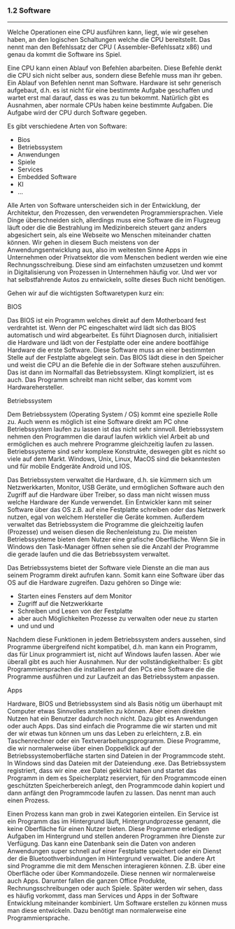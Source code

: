 ### 1.2 Software
---

Welche Operationen eine CPU ausführen kann, liegt, wie wir gesehen haben, an den logischen Schaltungen welche die CPU bereitstellt. Das nennt man den Befehlssatz der CPU ( Assembler-Befehlssatz x86) und genau da kommt die Software ins Spiel.

Eine CPU kann einen Ablauf von Befehlen abarbeiten. Diese Befehle denkt die CPU sich nicht selber aus, sondern diese Befehle muss man ihr geben. Ein Ablauf von Befehlen nennt man Software. Hardware ist sehr generisch aufgebaut, d.h. es ist nicht für eine bestimmte Aufgabe geschaffen und wartet erst mal darauf, dass es was zu tun bekommt. Natürlich gibt es Ausnahmen, aber normale CPUs haben keine bestimmte Aufgaben. Die Aufgabe wird der CPU durch Software gegeben.

Es gibt verschiedene Arten von Software:

- Bios
- Betriebssystem 
- Anwendungen
- Spiele
- Services
- Embedded Software
- KI
- …

Alle Arten von Software unterscheiden sich in der Entwicklung, der Architektur, den Prozessen, den verwendeten Programmiersprachen. Viele Dinge überschneiden sich, allerdings muss eine Software die im Flugzeug läuft oder die die Bestrahlung im Medizinbereich steuert ganz anders abgesichert sein, als eine Webseite wo Menschen miteinander chatten können. Wir gehen in diesem Buch meistens von der Anwendungsentwicklung aus, also im weitesten Sinne Apps in Unternehmen oder Privatsektor die vom Menschen bedient werden wie eine Rechnungsschreibung. Diese sind am einfachsten umzusetzen und kommt in Digitalisierung von Prozessen in Unternehmen häufig vor. Und wer vor hat selbstfahrende Autos zu entwickeln, sollte dieses Buch nicht benötigen.

Gehen wir auf die wichtigsten Softwaretypen kurz ein:

BIOS

Das BIOS ist ein Programm welches direkt auf dem Motherboard fest verdrahtet ist. Wenn der PC eingeschaltet wird lädt sich das BIOS automatisch und wird abgearbeitet. Es führt Diagnosen durch, initialisiert die Hardware und lädt von der Festplatte oder eine andere bootfähige Hardware die erste Software. Diese Software muss an einer bestimmten Stelle auf der Festplatte abgelegt sein. Das BIOS lädt diese in den Speicher und weist die CPU an die Befehle die in der Software stehen auszuführen. Das ist dann im Normalfall das Betriebssystem. Klingt kompliziert, ist es auch. Das Programm schreibt man nicht selber, das kommt vom Hardwarehersteller.

Betriebssystem

Dem Betriebssystem (Operating System / OS) kommt eine spezielle Rolle zu. Auch wenn es möglich ist eine Software direkt am PC ohne Betriebssystem laufen zu lassen ist das nicht sehr sinnvoll. Betriebssystem nehmen den Programmen die darauf laufen wirklich viel Arbeit ab und ermöglichen es auch mehrere Programme gleichzeitig laufen zu lassen. Betriebssysteme sind sehr komplexe Konstrukte, deswegen gibt es nicht so viele auf dem Markt. Windows, Unix, Linux, MacOS sind die bekanntesten und für mobile Endgeräte Android und IOS.

Das Betriebssystem verwaltet die Hardware, d.h. sie kümmern sich um Netzwerkkarten, Monitor, USB Geräte, und ermöglichen Software auch den Zugriff auf die Hardware über Treiber, so dass man nicht wissen muss welche Hardware der Kunde verwendet. Ein Entwickler kann mit seiner Software über das OS z.B. auf eine Festplatte schreiben oder das Netzwerk nutzen, egal von welchem Hersteller die Geräte kommen. Außerdem verwaltet das Betriebssystem die Programme die gleichzeitig laufen (Prozesse) und weisen diesen die Rechenleistung zu. Die meisten Betriebssysteme bieten dem Nutzer eine grafische Oberfläche. Wenn Sie in Windows den Task-Manager öffnen sehen sie die Anzahl der Programme die gerade laufen und die das Betriebssystem verwaltet.

Das Betriebssystems bietet der Software viele Dienste an die man aus seinem Programm direkt aufrufen kann. Somit kann eine Software über das OS auf die Hardware zugreifen. Dazu gehören so Dinge wie:
- Starten eines Fensters auf dem Monitor
- Zugriff auf die Netzwerkkarte
- Schreiben und Lesen von der Festplatte
- aber auch Möglichkeiten Prozesse zu verwalten oder neue zu starten
- und und und

Nachdem diese Funktionen in jedem Betriebssystem anders aussehen, sind Programme übergreifend nicht kompatibel, d.h. man kann ein Programm, das für Linux programmiert ist, nicht auf Windows laufen lassen. Aber wie überall gibt es auch hier Ausnahmen. Nur der vollständigkeithalber: Es gibt Programmiersprachen die installieren auf den PCs eine Software die die Programme ausführen und zur Laufzeit an das Betriebssystem anpassen. 

Apps

Hardware, BIOS und Betriebssystem sind als Basis nötig um überhaupt mit Computer etwas Sinnvolles anstellen zu können. Aber einen direkten Nutzen hat ein Benutzer dadurch noch nicht. Dazu gibt es Anwendungen oder auch Apps. Das sind einfach die Programme die wir starten und mit der wir etwas tun können um uns das Leben zu erleichtern, z.B. ein Taschenrechner oder ein Textverarbeitungsprogramm. Diese Programme, die wir normalerweise über einen Doppelklick auf der Betriebssystemoberfläche starten sind Dateien in der Programmcode steht. In Windows sind das Dateien mit der Dateiendung .exe. Das Betriebssystem registriert, dass wir eine .exe Datei geklickt haben und startet das Programm in dem es Speicherplatz reserviert, für den Programmcode einen geschützten Speicherbereich anlegt, den Programmcode dahin kopiert und dann anfängt den Programmcode laufen zu lassen. Das nennt man auch einen Prozess.

Einen Prozess kann man grob in zwei Kategorien einteilen. Ein Service ist ein Programm das im Hintergrund läuft, Hintergrundprozesse genannt, die keine Oberfläche für einen Nutzer bieten. Diese Programme erledigen Aufgaben im Hintergrund und stellen anderen Programmen ihre Dienste zur Verfügung. Das kann eine Datenbank sein die Daten von anderen Anwendungen super schnell auf einer Festplatte speichert oder ein Dienst der die Bluetoothverbindungen im Hintergrund verwaltet. Die andere Art sind Programme die mit dem Menschen interagieren können. Z.B. über eine Oberfläche oder über Kommandozeile. Diese nennen wir normalerweise auch Apps. Darunter fallen die ganzen Office Produkte, Rechnungsschreibungen oder auch Spiele. Später werden wir sehen, dass es häufig vorkommt, dass man Services und Apps in der Software Entwicklung miteinander kombiniert. Um Software erstellen zu können muss man diese entwickeln. Dazu benötigt man normalerweise eine Programmiersprache.
